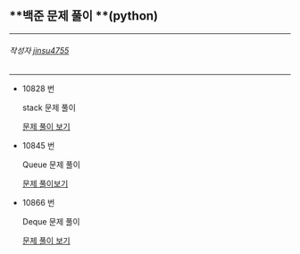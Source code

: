 ## **백준 문제 풀이 **(python)

-----

###### 작성자 [jinsu4755](https://github.com/jinsu4755)

-----

- 10828 번

  stack 문제 풀이

  [문제 풀이 보기](https://github.com/jinsu4755/Python_baekjoon_prac/blob/master/%EB%B0%B1%EC%A4%80%20%EB%AC%B8%EC%A0%9C%20%ED%92%80%EC%9D%B4/10828%EB%AC%B8%EC%A0%9C.stack.py)

- 10845 번

  Queue 문제 풀이

  [문제 풀이보기](https://github.com/jinsu4755/Python_baekjoon_prac/blob/master/%EB%B0%B1%EC%A4%80%20%EB%AC%B8%EC%A0%9C%20%ED%92%80%EC%9D%B4/10845%EB%AC%B8%EC%A0%9C.Queue.py)

- 10866 번

  Deque 문제 풀이

  [문제 풀이 보기](https://github.com/jinsu4755/Python_baekjoon_prac/blob/master/%EB%B0%B1%EC%A4%80%20%EB%AC%B8%EC%A0%9C%20%ED%92%80%EC%9D%B4/10866%EB%AC%B8%EC%A0%9C.Deque.py)



